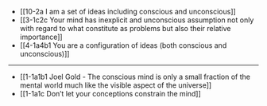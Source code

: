 - [[10-2a I am a set of ideas including conscious and unconscious]]
- [[3-1c2c Your mind has inexplicit and unconscious assumption not only with regard to what constitute as problems but also their relative importance]]
- [[4-1a4b1 You are a configuration of ideas (both conscious and unconscious)]]
---
- [[1-1a1b1 Joel Gold - The conscious mind is only a small fraction of the mental world much like the visible aspect of the universe]]
- [[1-1a1c Don’t let your conceptions constrain the mind]]